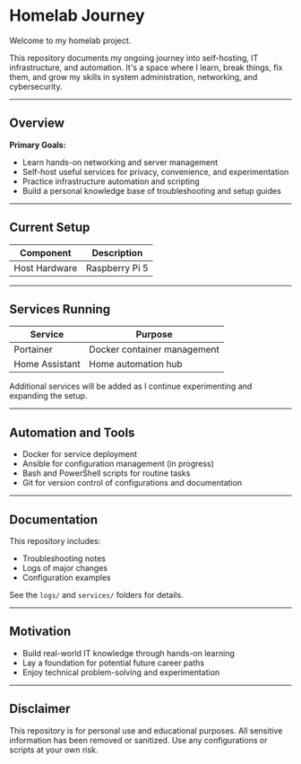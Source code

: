 # Homelab Journey

Welcome to my homelab project.

This repository documents my ongoing journey into self-hosting, IT infrastructure, and automation. It's a space where I learn, break things, fix them, and grow my skills in system administration, networking, and cybersecurity.

---

## Overview

**Primary Goals:**

- Learn hands-on networking and server management
- Self-host useful services for privacy, convenience, and experimentation
- Practice infrastructure automation and scripting
- Build a personal knowledge base of troubleshooting and setup guides

---

## Current Setup

| Component     | Description    |
| ------------- | -------------- |
| Host Hardware | Raspberry Pi 5 |

---

## Services Running

| Service        | Purpose                     |
| -------------- | --------------------------- |
| Portainer      | Docker container management |
| Home Assistant | Home automation hub         |

Additional services will be added as I continue experimenting and expanding the setup.

---

## Automation and Tools

- Docker for service deployment
- Ansible for configuration management (in progress)
- Bash and PowerShell scripts for routine tasks
- Git for version control of configurations and documentation

---

## Documentation

This repository includes:

- Troubleshooting notes
- Logs of major changes
- Configuration examples

See the `logs/` and `services/` folders for details.

---

## Motivation

- Build real-world IT knowledge through hands-on learning
- Lay a foundation for potential future career paths
- Enjoy technical problem-solving and experimentation

---

## Disclaimer

This repository is for personal use and educational purposes. All sensitive information has been removed or sanitized. Use any configurations or scripts at your own risk.
